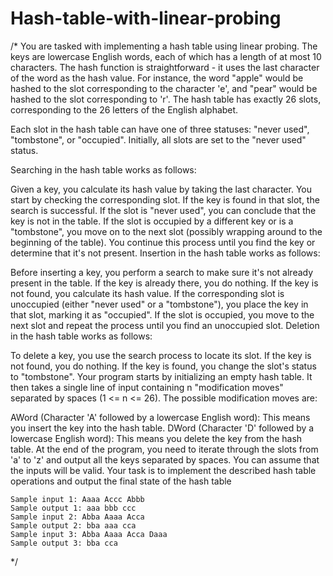 # Hash-table-with-linear-probing
/*
You are tasked with implementing a hash table using linear probing. The keys are lowercase English words, each of which has a length of at most 10 characters. The hash function is straightforward - it uses the last character of the word as the hash value. For instance, the word "apple" would be hashed to the slot corresponding to the character 'e', and "pear" would be hashed to the slot corresponding to 'r'. The hash table has exactly 26 slots, corresponding to the 26 letters of the English alphabet.

Each slot in the hash table can have one of three statuses: "never used", "tombstone", or "occupied". Initially, all slots are set to the "never used" status.

Searching in the hash table works as follows:

Given a key, you calculate its hash value by taking the last character.
You start by checking the corresponding slot.
If the key is found in that slot, the search is successful.
If the slot is "never used", you can conclude that the key is not in the table.
If the slot is occupied by a different key or is a "tombstone", you move on to the next slot (possibly wrapping around to the beginning of the table). You continue this process until you find the key or determine that it's not present.
Insertion in the hash table works as follows:

Before inserting a key, you perform a search to make sure it's not already present in the table.
If the key is already there, you do nothing.
If the key is not found, you calculate its hash value.
If the corresponding slot is unoccupied (either "never used" or a "tombstone"), you place the key in that slot, marking it as "occupied".
If the slot is occupied, you move to the next slot and repeat the process until you find an unoccupied slot.
Deletion in the hash table works as follows:

To delete a key, you use the search process to locate its slot.
If the key is not found, you do nothing.
If the key is found, you change the slot's status to "tombstone".
Your program starts by initializing an empty hash table. It then takes a single line of input containing n "modification moves" separated by spaces (1 <= n <= 26). The possible modification moves are:

AWord (Character 'A' followed by a lowercase English word): This means you insert the key into the hash table.
DWord (Character 'D' followed by a lowercase English word): This means you delete the key from the hash table.
At the end of the program, you need to iterate through the slots from 'a' to 'z' and output all the keys separated by spaces.
You can assume that the inputs will be valid. Your task is to implement the described hash table operations and output the final state of the hash table
    
    Sample input 1: Aaaa Accc Abbb
    Sample output 1: aaa bbb ccc
    Sample input 2: Abba Aaaa Acca
    Sample output 2: bba aaa cca
    Sample input 3: Abba Aaaa Acca Daaa
    Sample output 3: bba cca
*/
